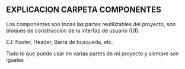 ## EXPLICACION CARPETA COMPONENTES
Los componentes son todas las partes reutilizables del proyecto, son bloques de construccion de la interfaz de usuario (UI).

EJ: Footer, Header, Barra de busqueda, etc. 

Todo lo que puedo usar en varias partes de mi proyecto y siempre son iguales